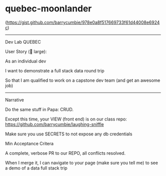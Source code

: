 # quebec-moonlander
(https://gist.github.com/barrycumbie/978e0a8f517669733f61d44008e6924c)

***

Dev Lab QUEBEC

User Story (👕 large):

As an individual dev

I want to demonstrate a full stack data round trip

So that I am qualified to work on a capstone dev team (and get an awesome job)
***

Narrative

Do the same stuff in Papa: CRUD.

Except this time, your VIEW (front end) is on our class repo: https://github.com/barrycumbie/laughing-sniffle

Make sure you use SECRETS to not expose any db credentials

Min Acceptance Critera

A complete, verbose PR to our REPO, all conflicts resolved.

When I merge it, I can navigate to your page (make sure you tell me) to see a demo of a data full stack trip
